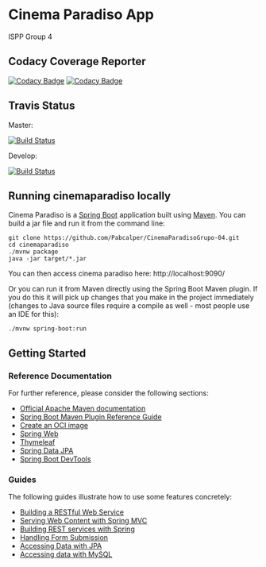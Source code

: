 # Cinema Paradiso App


ISPP Group 4

## Codacy Coverage Reporter

[![Codacy Badge](https://api.codacy.com/project/badge/Grade/fe9af29d93d14f738812e929bbcecc46)](https://app.codacy.com/gh/ivan-desing-testing/CinemaParadisoGrupo-04?utm_source=github.com&utm_medium=referral&utm_content=ivan-desing-testing/CinemaParadisoGrupo-04&utm_campaign=Badge_Grade_Settings)
[![Codacy Badge](https://app.codacy.com/project/badge/Grade/7c222eeb6ee742f79dc88d94e4331e7e)](https://www.codacy.com/gh/ivan-desing-testing/CinemaParadisoGrupo-04/dashboard?utm_source=github.com&amp;utm_medium=referral&amp;utm_content=ivan-desing-testing/CinemaParadisoGrupo-04&amp;utm_campaign=Badge_Grade)

## Travis Status

Master:

[![Build Status](https://travis-ci.com/ivan-desing-testing/CinemaParadisoGrupo-04.svg?token=eRyUu1vNYWXwcHGXDak4&branch=master)](https://travis-ci.com/ivan-desing-testing/CinemaParadisoGrupo-04)

Develop:

[![Build Status](https://travis-ci.com/ivan-desing-testing/CinemaParadisoGrupo-04.svg?token=eRyUu1vNYWXwcHGXDak4&branch=develop)](https://travis-ci.com/ivan-desing-testing/CinemaParadisoGrupo-04)
## Running cinemaparadiso locally
Cinema Paradiso is a [Spring Boot](https://spring.io/guides/gs/spring-boot) application built using [Maven](https://spring.io/guides/gs/maven/). You can build a jar file and run it from the command line:


```
git clone https://github.com/Pabcalper/CinemaParadisoGrupo-04.git
cd cinemaparadiso
./mvnw package
java -jar target/*.jar
```

You can then access cinema paradiso here: http://localhost:9090/

Or you can run it from Maven directly using the Spring Boot Maven plugin. If you do this it will pick up changes that you make in the project immediately (changes to Java source files require a compile as well - most people use an IDE for this):

```
./mvnw spring-boot:run
```

## Getting Started

### Reference Documentation
For further reference, please consider the following sections:

* [Official Apache Maven documentation](https://maven.apache.org/guides/index.html)
* [Spring Boot Maven Plugin Reference Guide](https://docs.spring.io/spring-boot/docs/2.5.0-M2/maven-plugin/reference/html/)
* [Create an OCI image](https://docs.spring.io/spring-boot/docs/2.5.0-M2/maven-plugin/reference/html/#build-image)
* [Spring Web](https://docs.spring.io/spring-boot/docs/2.4.3/reference/htmlsingle/#boot-features-developing-web-applications)
* [Thymeleaf](https://docs.spring.io/spring-boot/docs/2.4.3/reference/htmlsingle/#boot-features-spring-mvc-template-engines)
* [Spring Data JPA](https://docs.spring.io/spring-boot/docs/2.4.3/reference/htmlsingle/#boot-features-jpa-and-spring-data)
* [Spring Boot DevTools](https://docs.spring.io/spring-boot/docs/2.4.3/reference/htmlsingle/#using-boot-devtools)

### Guides
The following guides illustrate how to use some features concretely:

* [Building a RESTful Web Service](https://spring.io/guides/gs/rest-service/)
* [Serving Web Content with Spring MVC](https://spring.io/guides/gs/serving-web-content/)
* [Building REST services with Spring](https://spring.io/guides/tutorials/bookmarks/)
* [Handling Form Submission](https://spring.io/guides/gs/handling-form-submission/)
* [Accessing Data with JPA](https://spring.io/guides/gs/accessing-data-jpa/)
* [Accessing data with MySQL](https://spring.io/guides/gs/accessing-data-mysql/)